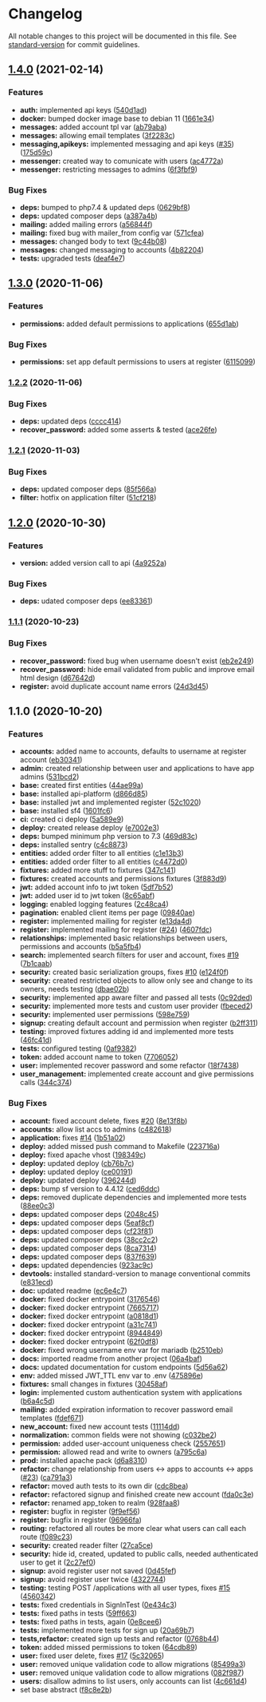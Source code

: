 # Changelog

All notable changes to this project will be documented in this file. See [standard-version](https://github.com/conventional-changelog/standard-version) for commit guidelines.

## [1.4.0](https://github.com/QbitArtifacts/caste/compare/v1.3.0...v1.4.0) (2021-02-14)


### Features

* **auth:** implemented api keys ([540d1ad](https://github.com/QbitArtifacts/caste/commit/540d1ad5bb9b98e0d621682cdb5da287ca095ffb))
* **docker:** bumped docker image base to debian 11 ([1661e34](https://github.com/QbitArtifacts/caste/commit/1661e34cfb61c0428b415bad5d14eb8c6ea0c0df))
* **messages:** added account tpl var ([ab79aba](https://github.com/QbitArtifacts/caste/commit/ab79aba227f8eb806ce0743dc2964cdc29359168))
* **messages:** allowing email templates ([3f2283c](https://github.com/QbitArtifacts/caste/commit/3f2283cacd45c243c17304671b4f1a5e71abeddc))
* **messaging,apikeys:** implemented messaging and api keys ([#35](https://github.com/QbitArtifacts/caste/issues/35)) ([175d59c](https://github.com/QbitArtifacts/caste/commit/175d59c804496a87e986e5eb2c3af7fb7e1fd5d9))
* **messenger:** created way to comunicate with users ([ac4772a](https://github.com/QbitArtifacts/caste/commit/ac4772a8736f92e2f299ba77e06404885d424d9d))
* **messenger:** restricting messages to admins ([6f3fbf9](https://github.com/QbitArtifacts/caste/commit/6f3fbf93c6232d2653a9e9c40275a7526b5db4ae))


### Bug Fixes

* **deps:** bumped to php7.4 & updated deps ([0629bf8](https://github.com/QbitArtifacts/caste/commit/0629bf876c6ca96e948e4b95df6cb59db0553c04))
* **deps:** updated composer deps ([a387a4b](https://github.com/QbitArtifacts/caste/commit/a387a4bc2b6d948d727af25985be5374452345ac))
* **mailing:** added mailing errors ([a56844f](https://github.com/QbitArtifacts/caste/commit/a56844f0bd3d08ee037ba2a7dc36a2b7155c00f7))
* **mailing:** fixed bug with mailer_from config var ([571cfea](https://github.com/QbitArtifacts/caste/commit/571cfeaaed450066c5d4caa910fd52c5b113103c))
* **messages:** changed body to text ([9c44b08](https://github.com/QbitArtifacts/caste/commit/9c44b086797baafe1355a5fb2a9db4adfea9140a))
* **messages:** changed messaging to accounts ([4b82204](https://github.com/QbitArtifacts/caste/commit/4b8220438ad84b5ebb9a7532a6364846abdd229a))
* **tests:** upgraded tests ([deaf4e7](https://github.com/QbitArtifacts/caste/commit/deaf4e7f65a6aaaba9d258479ae5acc34bf5137e))

## [1.3.0](https://github.com/QbitArtifacts/caste/compare/v1.2.2...v1.3.0) (2020-11-06)


### Features

* **permissions:** added default permissions to applications ([655d1ab](https://github.com/QbitArtifacts/caste/commit/655d1ab729069f4d72a6ed1a0a49700a5c109ede))


### Bug Fixes

* **permissions:** set app default permissions to users at register ([6115099](https://github.com/QbitArtifacts/caste/commit/6115099203e461d5c374492f051488037b48ce30))

### [1.2.2](https://github.com/QbitArtifacts/caste/compare/v1.2.1...v1.2.2) (2020-11-06)


### Bug Fixes

* **deps:** updated deps ([cccc414](https://github.com/QbitArtifacts/caste/commit/cccc4148edcd7e5e64625209e8c8de6ca4d76983))
* **recover_password:** added some asserts & tested ([ace26fe](https://github.com/QbitArtifacts/caste/commit/ace26fe82dd20d3539907460ad4d10dc2517dc00))

### [1.2.1](https://github.com/QbitArtifacts/caste/compare/v1.2.0...v1.2.1) (2020-11-03)


### Bug Fixes

* **deps:** updated composer deps ([85f566a](https://github.com/QbitArtifacts/caste/commit/85f566a4a884f1f1f11761c3a749b4ab319fbcbb))
* **filter:** hotfix on application filter ([51cf218](https://github.com/QbitArtifacts/caste/commit/51cf2187c6f5cdbbf158c0eac29eeb680e2aae62))

## [1.2.0](https://github.com/QbitArtifacts/caste/compare/v1.1.1...v1.2.0) (2020-10-30)


### Features

* **version:** added version call to api ([4a9252a](https://github.com/QbitArtifacts/caste/commit/4a9252ad042cfb8061156705e3004a58969f4502))


### Bug Fixes

* **deps:** udated composer deps ([ee83361](https://github.com/QbitArtifacts/caste/commit/ee83361fef0dcb9489280a3c059a58465a7e3c54))

### [1.1.1](https://github.com/QbitArtifacts/caste/compare/v1.1.0...v1.1.1) (2020-10-23)


### Bug Fixes

* **recover_password:** fixed bug when username doesn't exist ([eb2e249](https://github.com/QbitArtifacts/caste/commit/eb2e24945cd3c14f9693998254a185ee1543e095))
* **recover_password:** hide email validated from public and improve email html design ([d67642d](https://github.com/QbitArtifacts/caste/commit/d67642d77b4a09c3b7ed8c55f9cfb80080aa5dc5))
* **register:** avoid duplicate account name errors ([24d3d45](https://github.com/QbitArtifacts/caste/commit/24d3d456c28b7bdab506df4c5bc41bcdff63d75c))

## 1.1.0 (2020-10-20)


### Features

* **accounts:** added name to accounts, defaults to username at register account ([eb30341](https://github.com/QbitArtifacts/caste/commit/eb3034170c324447b6b13f4feff2962f3cf28a74))
* **admin:** created relationship between user and applications to have app admins ([531bcd2](https://github.com/QbitArtifacts/caste/commit/531bcd2e34c4a5460f0391670be394c8060a3442))
* **base:** created first entities ([44ae99a](https://github.com/QbitArtifacts/caste/commit/44ae99a93025628a0acf180bc531a6f146b377c1))
* **base:** installed api-platform ([d866d85](https://github.com/QbitArtifacts/caste/commit/d866d85bb5ca48e538be041c55819e0fbefa1151))
* **base:** installed jwt and implemented register ([52c1020](https://github.com/QbitArtifacts/caste/commit/52c1020955e332186cdd4eb8e5b4d8d5f2933bfe))
* **base:** installed sf4 ([1601fc6](https://github.com/QbitArtifacts/caste/commit/1601fc6f90485a1bfa92c3b3a6682e6c4077c23d))
* **ci:** created ci deploy ([5a589e9](https://github.com/QbitArtifacts/caste/commit/5a589e9d023c03bff94dc76b978dfd180e33b9c3))
* **deploy:** created release deploy ([e7002e3](https://github.com/QbitArtifacts/caste/commit/e7002e324f99774a502d3bcd39f89898b09913c3))
* **deps:** bumped minimum php version to 7.3 ([469d83c](https://github.com/QbitArtifacts/caste/commit/469d83cc24e61098be20e58c4c0f13bbe3c660e7))
* **deps:** installed sentry ([c4c8873](https://github.com/QbitArtifacts/caste/commit/c4c8873b2f593ba8d137212de4731259853b9328))
* **entities:** added order filter to all entities ([c1e13b3](https://github.com/QbitArtifacts/caste/commit/c1e13b3d2d9b61f679e2c746dae623bbdcefdc17))
* **entities:** added order filter to all entities ([c4472d0](https://github.com/QbitArtifacts/caste/commit/c4472d03cd2a7ce4493690c669223d109d2314bb))
* **fixtures:** added more stuff to fixtures ([347c141](https://github.com/QbitArtifacts/caste/commit/347c141535e67c13f485dfb239b463d368295ffd))
* **fixtures:** created accounts and permissions fixtures ([3f883d9](https://github.com/QbitArtifacts/caste/commit/3f883d96338a1ee0ea2d095e8d1c3c610f484add))
* **jwt:** added account info to jwt token ([5df7b52](https://github.com/QbitArtifacts/caste/commit/5df7b522b0b1d8c425260c1d0436ffd7adc6ff8f))
* **jwt:** added user id to jwt token ([8c65abf](https://github.com/QbitArtifacts/caste/commit/8c65abf745e91088a6a251e72381ea4b1a84ea9f))
* **logging:** enabled logging features ([2c48ca4](https://github.com/QbitArtifacts/caste/commit/2c48ca400dc450b54fa56e56b933545c1bca5144))
* **pagination:** enabled client items per page ([09840ae](https://github.com/QbitArtifacts/caste/commit/09840aecb032037f604d42645eba5f43c6e078c1))
* **register:** implemented mailing for register ([e13da4d](https://github.com/QbitArtifacts/caste/commit/e13da4dae8f70d378a99134fe177d3fa47366456))
* **register:** implemented mailing for register ([#24](https://github.com/QbitArtifacts/caste/issues/24)) ([4607fdc](https://github.com/QbitArtifacts/caste/commit/4607fdc06073aaa9e8332434f2df69a712df02c4))
* **relationships:** implemented basic relationships between users, permissions and accounts ([b5a5fb4](https://github.com/QbitArtifacts/caste/commit/b5a5fb40b2d3fd0c4558760513258ee553703b38))
* **search:** implemented search filters for user and account, fixes [#19](https://github.com/QbitArtifacts/caste/issues/19) ([7b1caab](https://github.com/QbitArtifacts/caste/commit/7b1caab32b6ac4447042f9e46efcb00b53a56e67))
* **security:** created basic serialization groups, fixes [#10](https://github.com/QbitArtifacts/caste/issues/10) ([e124f0f](https://github.com/QbitArtifacts/caste/commit/e124f0f6de63d9c14bd7a71f081c2de70587738f))
* **security:** created restricted objects to allow only see and change to its owners, needs testing ([dbae02b](https://github.com/QbitArtifacts/caste/commit/dbae02bfe98d91e3019e50d5a14c9eb108524fee))
* **security:** implemented app aware filter and passed all tests ([0c92ded](https://github.com/QbitArtifacts/caste/commit/0c92dedfc95c1c6914edec8daf4edb6995108614))
* **security:** implemented more tests and custom user provider ([fbeced2](https://github.com/QbitArtifacts/caste/commit/fbeced203ad083d8e09d6824b5d5683a307652d7))
* **security:** implemented user permissions ([598e759](https://github.com/QbitArtifacts/caste/commit/598e759e0e11e1536291ae5304be79383c112005))
* **signup:** creating default account and permission when register ([b2ff311](https://github.com/QbitArtifacts/caste/commit/b2ff3113757b20769816894eb43a95b53ff0d8f2))
* **testing:** improved fixtures adding id and implemented more tests ([46fc41d](https://github.com/QbitArtifacts/caste/commit/46fc41d22b460f3a80d3746fd850aefd57126c86))
* **tests:** configured testing ([0af9382](https://github.com/QbitArtifacts/caste/commit/0af93826e6ecf37eaa16552470b263e5988c1fe5))
* **token:** added account name to token ([7706052](https://github.com/QbitArtifacts/caste/commit/7706052742303cc1c649aa7e947ea573006733e7))
* **user:** implemented recover password and some refactor ([18f7438](https://github.com/QbitArtifacts/caste/commit/18f7438d020d709729b22f7ed1ab135257d9bec5))
* **user_management:** implemented create account and give permissions calls ([344c374](https://github.com/QbitArtifacts/caste/commit/344c374f2c81b15bfe5f59ffaa13b9aa1d6d0ec8))


### Bug Fixes

* **account:** fixed account delete, fixes [#20](https://github.com/QbitArtifacts/caste/issues/20) ([8e13f8b](https://github.com/QbitArtifacts/caste/commit/8e13f8ba98e84d802df2c9fd546b070866025ece))
* **accounts:** allow list accs to admins ([c482618](https://github.com/QbitArtifacts/caste/commit/c482618862a25b13f4d9da34106270b1ad3e17d5))
* **application:** fixes [#14](https://github.com/QbitArtifacts/caste/issues/14) ([1b51a02](https://github.com/QbitArtifacts/caste/commit/1b51a02dc40e723c8c7eca45f546575eff221e3c))
* **deploy:** added missed push command to Makefile ([223716a](https://github.com/QbitArtifacts/caste/commit/223716a320476cd4acd8093b8bdf6cb9ea713c47))
* **deploy:** fixed apache vhost ([198349c](https://github.com/QbitArtifacts/caste/commit/198349c527bba28f49f2b764875f78a26e3d9f5b))
* **deploy:** updated deploy ([cb76b7c](https://github.com/QbitArtifacts/caste/commit/cb76b7c89f1c7ccbe1746d9d660663bea9a02c42))
* **deploy:** updated deploy ([ce00191](https://github.com/QbitArtifacts/caste/commit/ce00191d1a6d1992e14fac2fece08265396bc669))
* **deploy:** updated deploy ([396244d](https://github.com/QbitArtifacts/caste/commit/396244dce68daa5c3ac8442a67fa5df690822394))
* **deps:** bump sf version to 4.4.12 ([ced6ddc](https://github.com/QbitArtifacts/caste/commit/ced6ddceff46f4d3b51e164bd011b531d8a081b3))
* **deps:** removed duplicate dependencies and implemented more tests ([88ee0c3](https://github.com/QbitArtifacts/caste/commit/88ee0c36b0828d24930b0acc633b69c98fd3b6f5))
* **deps:** updated composer deps ([2048c45](https://github.com/QbitArtifacts/caste/commit/2048c456827ec8b82d689f4404f184af954e859f))
* **deps:** updated composer deps ([5eaf8cf](https://github.com/QbitArtifacts/caste/commit/5eaf8cf1aa6822cff940632cf6eb84b86714b981))
* **deps:** updated composer deps ([cf23f81](https://github.com/QbitArtifacts/caste/commit/cf23f812fa80b7242ce9516c0024c58d8f84b60e))
* **deps:** updated composer deps ([38cc2c2](https://github.com/QbitArtifacts/caste/commit/38cc2c2ce0b6a58cf2c4760c74206445ac9b7d43))
* **deps:** updated composer deps ([8ca7314](https://github.com/QbitArtifacts/caste/commit/8ca73142c4c2df555d50df433ca6fbdea8befa07))
* **deps:** updated composer deps ([837f639](https://github.com/QbitArtifacts/caste/commit/837f63968cecf2cbae77ace6585399ec848b36a2))
* **deps:** updated dependencies ([923ac9c](https://github.com/QbitArtifacts/caste/commit/923ac9ceefc4ab33553c03d498f9563b18abf6ea))
* **devtools:** installed standard-version to manage conventional commits ([e831ecd](https://github.com/QbitArtifacts/caste/commit/e831ecd4070da2f0e85adcdad1ff0944bf0a3eca))
* **doc:** updated readme ([ec6e4c7](https://github.com/QbitArtifacts/caste/commit/ec6e4c7510ec0d653f8e911509a6808254b6ce8f))
* **docker:** fixed docker entrypoint ([3176546](https://github.com/QbitArtifacts/caste/commit/3176546ad4267d4612bc92c28a86161fdd42e0d4))
* **docker:** fixed docker entrypoint ([7665717](https://github.com/QbitArtifacts/caste/commit/76657172c00f4ae790ff15202b9406c5a8d01ac7))
* **docker:** fixed docker entrypoint ([a0818d1](https://github.com/QbitArtifacts/caste/commit/a0818d11d3a87b284055f71f835bb619ca34bbb1))
* **docker:** fixed docker entrypoint ([a31c741](https://github.com/QbitArtifacts/caste/commit/a31c74110909f53d0ee5a127c09b1ae8e376e0af))
* **docker:** fixed docker entrypoint ([8944849](https://github.com/QbitArtifacts/caste/commit/894484992908631f0b17912d131f91b85786976a))
* **docker:** fixed docker entrypoint ([62f0df8](https://github.com/QbitArtifacts/caste/commit/62f0df8255a94229cd9e75c64ba053f76676ca58))
* **docker:** fixed wrong username env var for mariadb ([b2510eb](https://github.com/QbitArtifacts/caste/commit/b2510ebcb555a87dc96c3b694d2dfebf9f12da35))
* **docs:** imported readme from another project ([06a4baf](https://github.com/QbitArtifacts/caste/commit/06a4baf5bd6f164b14edd0c83b590d592c73508b))
* **docs:** updated documentation for custom endpoints ([5d56a62](https://github.com/QbitArtifacts/caste/commit/5d56a62feb312fabfa923b2abfd486f2a088e889))
* **env:** added missed JWT_TTL env var to .env ([475896e](https://github.com/QbitArtifacts/caste/commit/475896e5d0820454ada9e95ab0f335b94304bf37))
* **fixtures:** small changes in fixtures ([30458af](https://github.com/QbitArtifacts/caste/commit/30458afcd46d7b90dce223c3d5875a8a19eb68fc))
* **login:** implemented custom authentication system with applications ([b6a4c5d](https://github.com/QbitArtifacts/caste/commit/b6a4c5daf0c2faf39daf0eb97ef476e0c1bae8a6))
* **mailing:** added expiration information to recover password email templates ([fdef671](https://github.com/QbitArtifacts/caste/commit/fdef671c835e0e676163f390769a6f64a39b141e))
* **new_account:** fixed new account tests ([11114dd](https://github.com/QbitArtifacts/caste/commit/11114ddb868ea3aea36c32ed4285697f69a39ffb))
* **normalization:** common fields were not showing ([c032be2](https://github.com/QbitArtifacts/caste/commit/c032be2d3b8db4d662f5a214d26a925856176120))
* **permission:** added user-account uniqueness check ([2557651](https://github.com/QbitArtifacts/caste/commit/2557651d6cbee25cf4ef7ce5b8adfe5cc9f937cb))
* **permission:** allowed read and write to owners ([a795c6a](https://github.com/QbitArtifacts/caste/commit/a795c6ae14755b4d870d7c072604e95a1d1b29db))
* **prod:** installed apache pack ([d6a8310](https://github.com/QbitArtifacts/caste/commit/d6a8310e84667d11049461834000cb655af11e25))
* **refactor:** change relationship from users <-> apps to accounts <-> apps ([#23](https://github.com/QbitArtifacts/caste/issues/23)) ([ca791a3](https://github.com/QbitArtifacts/caste/commit/ca791a3d8077175bc867e2e76f1fed07ec2f7152))
* **refactor:** moved auth tests to its own dir ([cdc8bea](https://github.com/QbitArtifacts/caste/commit/cdc8bea8972a489cd89ee2e27641de63f7bceda9))
* **refactor:** refactored signup and finished create new account ([fda0c3e](https://github.com/QbitArtifacts/caste/commit/fda0c3e24adf5b325f014c51ca0b752c78f9ec84))
* **refactor:** renamed app_token to realm ([928faa8](https://github.com/QbitArtifacts/caste/commit/928faa80a629c86f9f8af46a958f9fe2e0b25e47))
* **register:** bugfix in register ([9f9ef56](https://github.com/QbitArtifacts/caste/commit/9f9ef56ee4c08c54e9836f6c800c06031c0b9e18))
* **register:** bugfix in register ([96966fa](https://github.com/QbitArtifacts/caste/commit/96966fa78572c4e2345a1e50356663c9a393f46b))
* **routing:** refactored all routes be more clear what users can call each route ([f089c23](https://github.com/QbitArtifacts/caste/commit/f089c23400651e4284df866228f97bce9da82af4))
* **security:** created reader filter ([27ca5ce](https://github.com/QbitArtifacts/caste/commit/27ca5ce7a05ad6673d501fe249586ae469d77c14))
* **security:** hide id, created, updated to public calls, needed authenticated user to get it ([2c27ef0](https://github.com/QbitArtifacts/caste/commit/2c27ef0b055f36e65fa32502e9077ec8b4ab1ba2))
* **signup:** avoid register user not saved ([0d45fef](https://github.com/QbitArtifacts/caste/commit/0d45fefd3ba48151e9a8fd742fc9544274c71b64))
* **signup:** avoid register user twice ([4322744](https://github.com/QbitArtifacts/caste/commit/432274471b120e054f2d221ac0e4ab7e9dd9c2ee))
* **testing:** testing POST /applications with all user types, fixes [#15](https://github.com/QbitArtifacts/caste/issues/15) ([4560342](https://github.com/QbitArtifacts/caste/commit/4560342e9354ef54db6b6d7f61da97e2361aab0c))
* **tests:** fixed credentials in SignInTest ([0e434c3](https://github.com/QbitArtifacts/caste/commit/0e434c38650afffc63f2afe86286c3217cd35e12))
* **tests:** fixed paths in tests ([59ff663](https://github.com/QbitArtifacts/caste/commit/59ff663a6867baeb42e31ab7c7671157c8b69e8d))
* **tests:** fixed paths in tests, again ([0e8cee6](https://github.com/QbitArtifacts/caste/commit/0e8cee61b96793ba94a8a7cfd9c6271bf799bea7))
* **tests:** implemented more tests for sign up ([20a69b7](https://github.com/QbitArtifacts/caste/commit/20a69b7e7110288526caaf52c7bfd0eb54db5772))
* **tests,refactor:** created sign up tests and refactor ([0768b44](https://github.com/QbitArtifacts/caste/commit/0768b444ccb1944a1197e7889e82938214ae5d61))
* **token:** added missed permissions to token ([64cdb89](https://github.com/QbitArtifacts/caste/commit/64cdb89da240a6fb723f3ec6c777b2d55fafafc6))
* **user:** fixed user delete, fixes [#17](https://github.com/QbitArtifacts/caste/issues/17) ([5c32065](https://github.com/QbitArtifacts/caste/commit/5c32065f3a8bbc48677fd0e9ffe0ee7cc539ac8b))
* **user:** removed unique validation code to allow migrations ([85499a3](https://github.com/QbitArtifacts/caste/commit/85499a3dcbb5f3e7e784e2f0eb8a565da79245d6))
* **user:** removed unique validation code to allow migrations ([082f987](https://github.com/QbitArtifacts/caste/commit/082f987da34faaf016d3d63dba151f202de77995))
* **users:** disallow admins to list users, only accounts can list ([4c661d4](https://github.com/QbitArtifacts/caste/commit/4c661d4b9d66524d1a775ce72da005afc92195fa))
* set base abstract ([f8c8e2b](https://github.com/QbitArtifacts/caste/commit/f8c8e2bcf04270d79386e56f8aa7d2e923c96606))
